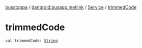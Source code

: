 [busstoppa](../../index.md) / [danbroid.busapp.metlink](../index.md) / [Service](index.md) / [trimmedCode](./trimmed-code.md)

# trimmedCode

`val trimmedCode: `[`String`](https://kotlinlang.org/api/latest/jvm/stdlib/kotlin/-string/index.html)